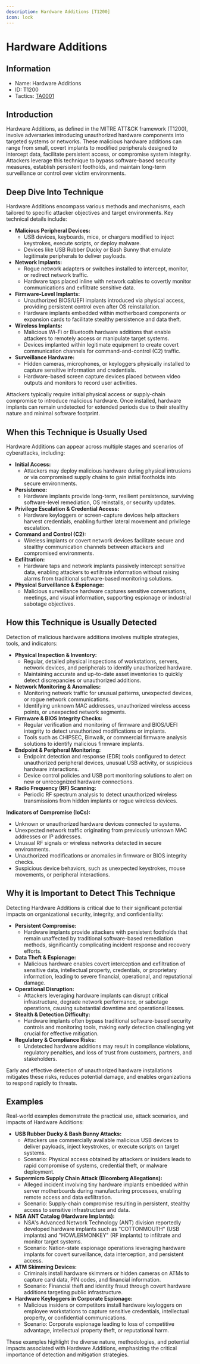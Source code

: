 ```yaml
---
description: Hardware Additions [T1200]
icon: lock
---
```


# Hardware Additions

## Information

- Name: Hardware Additions
- ID: T1200
- Tactics: [TA0001](../TA0001/TA0001.md)

## Introduction

Hardware Additions, as defined in the MITRE ATT\&CK framework (T1200), involve adversaries introducing unauthorized hardware components into targeted systems or networks. These malicious hardware additions can range from small, covert implants to modified peripherals designed to intercept data, facilitate persistent access, or compromise system integrity. Attackers leverage this technique to bypass software-based security measures, establish persistent footholds, and maintain long-term surveillance or control over victim environments.

## Deep Dive Into Technique

Hardware Additions encompass various methods and mechanisms, each tailored to specific attacker objectives and target environments. Key technical details include:

- **Malicious Peripheral Devices:**
  - USB devices, keyboards, mice, or chargers modified to inject keystrokes, execute scripts, or deploy malware.
  - Devices like USB Rubber Ducky or Bash Bunny that emulate legitimate peripherals to deliver payloads.
- **Network Implants:**
  - Rogue network adapters or switches installed to intercept, monitor, or redirect network traffic.
  - Hardware taps placed inline with network cables to covertly monitor communications and exfiltrate sensitive data.
- **Firmware-Level Implants:**
  - Unauthorized BIOS/UEFI implants introduced via physical access, providing persistent control even after OS reinstallation.
  - Hardware implants embedded within motherboard components or expansion cards to facilitate stealthy persistence and data theft.
- **Wireless Implants:**
  - Malicious Wi-Fi or Bluetooth hardware additions that enable attackers to remotely access or manipulate target systems.
  - Devices implanted within legitimate equipment to create covert communication channels for command-and-control (C2) traffic.
- **Surveillance Hardware:**
  - Hidden cameras, microphones, or keyloggers physically installed to capture sensitive information and credentials.
  - Hardware-based screen capture devices placed between video outputs and monitors to record user activities.

Attackers typically require initial physical access or supply-chain compromise to introduce malicious hardware. Once installed, hardware implants can remain undetected for extended periods due to their stealthy nature and minimal software footprint.

## When this Technique is Usually Used

Hardware Additions can appear across multiple stages and scenarios of cyberattacks, including:

- **Initial Access:**
  - Attackers may deploy malicious hardware during physical intrusions or via compromised supply chains to gain initial footholds into secure environments.
- **Persistence:**
  - Hardware implants provide long-term, resilient persistence, surviving software-level remediation, OS reinstalls, or security updates.
- **Privilege Escalation & Credential Access:**
  - Hardware keyloggers or screen-capture devices help attackers harvest credentials, enabling further lateral movement and privilege escalation.
- **Command and Control (C2):**
  - Wireless implants or covert network devices facilitate secure and stealthy communication channels between attackers and compromised environments.
- **Exfiltration:**
  - Hardware taps and network implants passively intercept sensitive data, enabling attackers to exfiltrate information without raising alarms from traditional software-based monitoring solutions.
- **Physical Surveillance & Espionage:**
  - Malicious surveillance hardware captures sensitive conversations, meetings, and visual information, supporting espionage or industrial sabotage objectives.

## How this Technique is Usually Detected

Detection of malicious hardware additions involves multiple strategies, tools, and indicators:

- **Physical Inspection & Inventory:**
  - Regular, detailed physical inspections of workstations, servers, network devices, and peripherals to identify unauthorized hardware.
  - Maintaining accurate and up-to-date asset inventories to quickly detect discrepancies or unauthorized additions.
- **Network Monitoring & Anomalies:**
  - Monitoring network traffic for unusual patterns, unexpected devices, or rogue network communications.
  - Identifying unknown MAC addresses, unauthorized wireless access points, or unexpected network segments.
- **Firmware & BIOS Integrity Checks:**
  - Regular verification and monitoring of firmware and BIOS/UEFI integrity to detect unauthorized modifications or implants.
  - Tools such as CHIPSEC, Binwalk, or commercial firmware analysis solutions to identify malicious firmware implants.
- **Endpoint & Peripheral Monitoring:**
  - Endpoint detection and response (EDR) tools configured to detect unauthorized peripheral devices, unusual USB activity, or suspicious hardware interactions.
  - Device control policies and USB port monitoring solutions to alert on new or unrecognized hardware connections.
- **Radio Frequency (RF) Scanning:**
  - Periodic RF spectrum analysis to detect unauthorized wireless transmissions from hidden implants or rogue wireless devices.

**Indicators of Compromise (IoCs):**

- Unknown or unauthorized hardware devices connected to systems.
- Unexpected network traffic originating from previously unknown MAC addresses or IP addresses.
- Unusual RF signals or wireless networks detected in secure environments.
- Unauthorized modifications or anomalies in firmware or BIOS integrity checks.
- Suspicious device behaviors, such as unexpected keystrokes, mouse movements, or peripheral interactions.

## Why it is Important to Detect This Technique

Detecting Hardware Additions is critical due to their significant potential impacts on organizational security, integrity, and confidentiality:

- **Persistent Compromise:**
  - Hardware implants provide attackers with persistent footholds that remain unaffected by traditional software-based remediation methods, significantly complicating incident response and recovery efforts.
- **Data Theft & Espionage:**
  - Malicious hardware enables covert interception and exfiltration of sensitive data, intellectual property, credentials, or proprietary information, leading to severe financial, operational, and reputational damage.
- **Operational Disruption:**
  - Attackers leveraging hardware implants can disrupt critical infrastructure, degrade network performance, or sabotage operations, causing substantial downtime and operational losses.
- **Stealth & Detection Difficulty:**
  - Hardware implants often bypass traditional software-based security controls and monitoring tools, making early detection challenging yet crucial for effective mitigation.
- **Regulatory & Compliance Risks:**
  - Undetected hardware additions may result in compliance violations, regulatory penalties, and loss of trust from customers, partners, and stakeholders.

Early and effective detection of unauthorized hardware installations mitigates these risks, reduces potential damage, and enables organizations to respond rapidly to threats.

## Examples

Real-world examples demonstrate the practical use, attack scenarios, and impacts of Hardware Additions:

- **USB Rubber Ducky & Bash Bunny Attacks:**
  - Attackers use commercially available malicious USB devices to deliver payloads, inject keystrokes, or execute scripts on target systems.
  - Scenario: Physical access obtained by attackers or insiders leads to rapid compromise of systems, credential theft, or malware deployment.
- **Supermicro Supply Chain Attack (Bloomberg Allegations):**
  - Alleged incident involving tiny hardware implants embedded within server motherboards during manufacturing processes, enabling remote access and data exfiltration.
  - Scenario: Supply-chain compromise resulting in persistent, stealthy access to sensitive infrastructure and data.
- **NSA ANT Catalog (Hardware Implants):**
  - NSA's Advanced Network Technology (ANT) division reportedly developed hardware implants such as "COTTONMOUTH" (USB implants) and "HOWLERMONKEY" (RF implants) to infiltrate and monitor target systems.
  - Scenario: Nation-state espionage operations leveraging hardware implants for covert surveillance, data interception, and persistent access.
- **ATM Skimming Devices:**
  - Criminals install hardware skimmers or hidden cameras on ATMs to capture card data, PIN codes, and financial information.
  - Scenario: Financial theft and identity fraud through covert hardware additions targeting public infrastructure.
- **Hardware Keyloggers in Corporate Espionage:**
  - Malicious insiders or competitors install hardware keyloggers on employee workstations to capture sensitive credentials, intellectual property, or confidential communications.
  - Scenario: Corporate espionage leading to loss of competitive advantage, intellectual property theft, or reputational harm.

These examples highlight the diverse nature, methodologies, and potential impacts associated with Hardware Additions, emphasizing the critical importance of detection and mitigation strategies.
